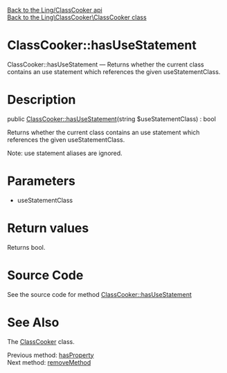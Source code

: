 [Back to the Ling/ClassCooker api](https://github.com/lingtalfi/ClassCooker/blob/master/doc/api/Ling/ClassCooker.md)<br>
[Back to the Ling\ClassCooker\ClassCooker class](https://github.com/lingtalfi/ClassCooker/blob/master/doc/api/Ling/ClassCooker/ClassCooker.md)


ClassCooker::hasUseStatement
================



ClassCooker::hasUseStatement — Returns whether the current class contains an use statement which references the given useStatementClass.




Description
================


public [ClassCooker::hasUseStatement](https://github.com/lingtalfi/ClassCooker/blob/master/doc/api/Ling/ClassCooker/ClassCooker/hasUseStatement.md)(string $useStatementClass) : bool




Returns whether the current class contains an use statement which references the given useStatementClass.

Note: use statement aliases are ignored.




Parameters
================


- useStatementClass

    


Return values
================

Returns bool.








Source Code
===========
See the source code for method [ClassCooker::hasUseStatement](https://github.com/lingtalfi/ClassCooker/blob/master/ClassCooker.php#L605-L608)


See Also
================

The [ClassCooker](https://github.com/lingtalfi/ClassCooker/blob/master/doc/api/Ling/ClassCooker/ClassCooker.md) class.

Previous method: [hasProperty](https://github.com/lingtalfi/ClassCooker/blob/master/doc/api/Ling/ClassCooker/ClassCooker/hasProperty.md)<br>Next method: [removeMethod](https://github.com/lingtalfi/ClassCooker/blob/master/doc/api/Ling/ClassCooker/ClassCooker/removeMethod.md)<br>

